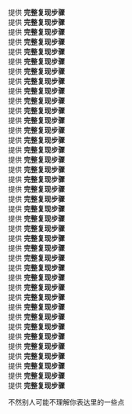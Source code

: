 提供 **完整复现步骤**<br/>
提供 **完整复现步骤**<br/>
提供 **完整复现步骤**<br/>
提供 **完整复现步骤**<br/>
提供 **完整复现步骤**<br/>
提供 **完整复现步骤**<br/>
提供 **完整复现步骤**<br/>
提供 **完整复现步骤**<br/>
提供 **完整复现步骤**<br/>
提供 **完整复现步骤**<br/>
提供 **完整复现步骤**<br/>
提供 **完整复现步骤**<br/>
提供 **完整复现步骤**<br/>
提供 **完整复现步骤**<br/>
提供 **完整复现步骤**<br/>
提供 **完整复现步骤**<br/>
提供 **完整复现步骤**<br/>
提供 **完整复现步骤**<br/>
提供 **完整复现步骤**<br/>
提供 **完整复现步骤**<br/>
提供 **完整复现步骤**<br/>
提供 **完整复现步骤**<br/>
提供 **完整复现步骤**<br/>
提供 **完整复现步骤**<br/>
提供 **完整复现步骤**<br/>
提供 **完整复现步骤**<br/>
提供 **完整复现步骤**<br/>
提供 **完整复现步骤**<br/>
提供 **完整复现步骤**<br/>
提供 **完整复现步骤**<br/>
提供 **完整复现步骤**<br/>
提供 **完整复现步骤**<br/>
提供 **完整复现步骤**<br/>
提供 **完整复现步骤**<br/>
提供 **完整复现步骤**<br/>
提供 **完整复现步骤**<br/>
提供 **完整复现步骤**<br/>
提供 **完整复现步骤**<br/>
提供 **完整复现步骤**<br/>

不然别人可能不理解你表达里的一些点
